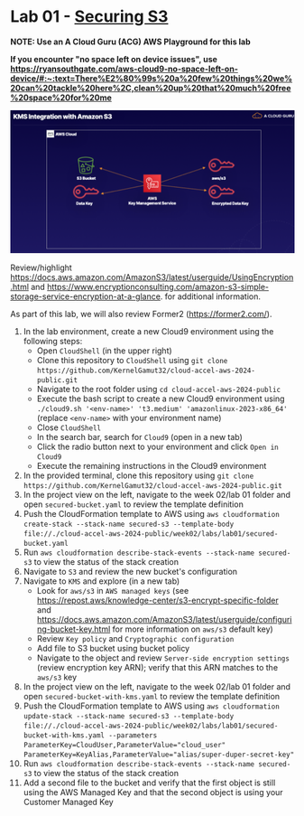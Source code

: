 # Lab 01 - [Securing S3](https://learn.acloud.guru/handson/e4e6a251-06af-4046-992b-84f0ece1d3fb)

**NOTE: Use an A Cloud Guru (ACG) AWS Playground for this lab**

**If you encounter "no space left on device issues", use https://ryansouthgate.com/aws-cloud9-no-space-left-on-device/#:~:text=There%E2%80%99s%20a%20few%20things%20we%20can%20tackle%20here%2C,clean%20up%20that%20much%20free%20space%20for%20me**

![Week02 / Lab01](../images/week02-lab01.png)

Review/highlight https://docs.aws.amazon.com/AmazonS3/latest/userguide/UsingEncryption.html and https://www.encryptionconsulting.com/amazon-s3-simple-storage-service-encryption-at-a-glance. for additional information.

As part of this lab, we will also review Former2 (https://former2.com/).

1. In the lab environment, create a new Cloud9 environment using the following steps:
    - Open `CloudShell` (in the upper right)
    - Clone this repository to `CloudShell` using `git clone https://github.com/KernelGamut32/cloud-accel-aws-2024-public.git`
    - Navigate to the root folder using `cd cloud-accel-aws-2024-public`
    - Execute the bash script to create a new Cloud9 environment using `./cloud9.sh '<env-name>' 't3.medium' 'amazonlinux-2023-x86_64'` (replace `<env-name>` with your environment name)
    - Close `CloudShell`
    - In the search bar, search for `Cloud9` (open in a new tab)
    - Click the radio button next to your environment and click `Open in Cloud9`
    - Execute the remaining instructions in the Cloud9 environment
1. In the provided terminal, clone this repository using `git clone https://github.com/KernelGamut32/cloud-accel-aws-2024-public.git`
1. In the project view on the left, navigate to the week 02/lab 01 folder and open `secured-bucket.yaml` to review the template definition
1. Push the CloudFormation template to AWS using `aws cloudformation create-stack --stack-name secured-s3 --template-body file://./cloud-accel-aws-2024-public/week02/labs/lab01/secured-bucket.yaml`
1. Run `aws cloudformation describe-stack-events --stack-name secured-s3` to view the status of the stack creation
1. Navigate to `S3` and review the new bucket's configuration
1. Navigate to `KMS` and explore (in a new tab)
    - Look for `aws/s3` in `AWS managed keys` (see https://repost.aws/knowledge-center/s3-encrypt-specific-folder and https://docs.aws.amazon.com/AmazonS3/latest/userguide/configuring-bucket-key.html for more information on `aws/s3` default key)
    - Review `Key policy` and `Cryptographic configuration`
    - Add file to S3 bucket using bucket policy
    - Navigate to the object and review `Server-side encryption settings` (review encryption key ARN); verify that this ARN matches to the `aws/s3` key
1. In the project view on the left, navigate to the week 02/lab 01 folder and open `secured-bucket-with-kms.yaml` to review the template definition
1. Push the CloudFormation template to AWS using `aws cloudformation update-stack --stack-name secured-s3 --template-body file://./cloud-accel-aws-2024-public/week02/labs/lab01/secured-bucket-with-kms.yaml --parameters ParameterKey=CloudUser,ParameterValue="cloud_user" ParameterKey=KeyAlias,ParameterValue="alias/super-duper-secret-key"`
1. Run `aws cloudformation describe-stack-events --stack-name secured-s3` to view the status of the stack creation
1. Add a second file to the bucket and verify that the first object is still using the AWS Managed Key and that the second object is using your Customer Managed Key
